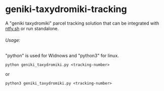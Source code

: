 # geniki-taxydromiki-tracking

A "geniki taxydromiki" parcel tracking solution that can be integrated with [ntfy.sh](http://ntfy.sh) or run standalone.

###### Usage:

"python" is used for Widnows and "python3" for linux.

```
python geniki_taxydromiki.py <tracking-number>
```

or

```
python3 geniki_taxydromiki.py <tracking-number>
```

